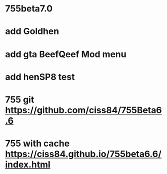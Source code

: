 # 755beta7.0
# add Goldhen
# add gta BeefQeef Mod menu
# add henSP8 test
# 755 git https://github.com/ciss84/755Beta6.6
# 755 with cache https://ciss84.github.io/755beta6.6/index.html
